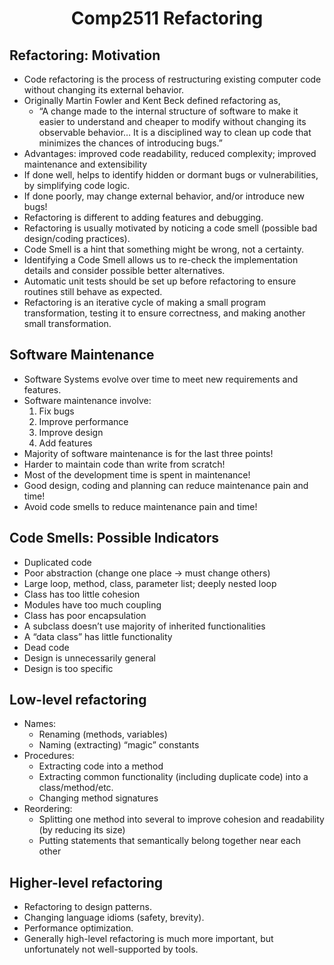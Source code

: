 # <center> Comp2511 Refactoring </center>

## Refactoring: Motivation
- Code refactoring is the process of restructuring existing computer code without changing its external behavior.
- Originally Martin Fowler and Kent Beck defined refactoring as,
   - “A change made to the internal structure of software to make it easier to understand and cheaper to modify without changing its observable behavior… It is a disciplined way to clean up code that minimizes the chances of introducing bugs.”
- Advantages: improved code readability, reduced complexity; improved maintenance and extensibility
- If done well, helps to identify hidden or dormant bugs or vulnerabilities, by simplifying code logic.
- If done poorly, may change external behavior, and/or introduce new bugs!
- Refactoring is different to adding features and debugging.
- Refactoring is usually motivated by noticing a code smell (possible bad design/coding practices).
- Code Smell is a hint that something might be wrong, not a certainty.
- Identifying a Code Smell allows us to re-check the implementation details and consider possible better alternatives.
- Automatic unit tests should be set up before refactoring to ensure routines still behave as expected.
- Refactoring is an iterative cycle of making a small program transformation, testing it to ensure correctness, and making another small transformation.

## Software Maintenance
- Software Systems evolve over time to meet new requirements and features.
- Software maintenance involve:
   1. Fix bugs
   2. Improve performance
   3. Improve design
   4. Add features
- Majority of software maintenance is for the last three points!
- Harder to maintain code than write from scratch!
- Most of the development time is spent in maintenance!
- Good design, coding and planning can reduce maintenance pain and time!
- Avoid code smells to reduce maintenance pain and time!

## Code Smells: Possible Indicators
- Duplicated code
- Poor abstraction (change one place → must change others)
- Large loop, method, class, parameter list; deeply nested loop
- Class has too little cohesion
- Modules have too much coupling
- Class has poor encapsulation
- A subclass doesn’t use majority of inherited functionalities
- A “data class” has little functionality
- Dead code
- Design is unnecessarily general
- Design is too specific

## Low-level refactoring
- Names:
   - Renaming (methods, variables)
   - Naming (extracting) “magic” constants
- Procedures:
   - Extracting code into a method
   - Extracting common functionality (including duplicate code) into a class/method/etc.
   - Changing method signatures
- Reordering:
   - Splitting one method into several to improve cohesion and readability (by reducing its size)
   - Putting statements that semantically belong together near each other

## Higher-level refactoring
- Refactoring to design patterns.
- Changing language idioms (safety, brevity).
- Performance optimization.
- Generally high-level refactoring is much more important, but unfortunately not well-supported by tools.